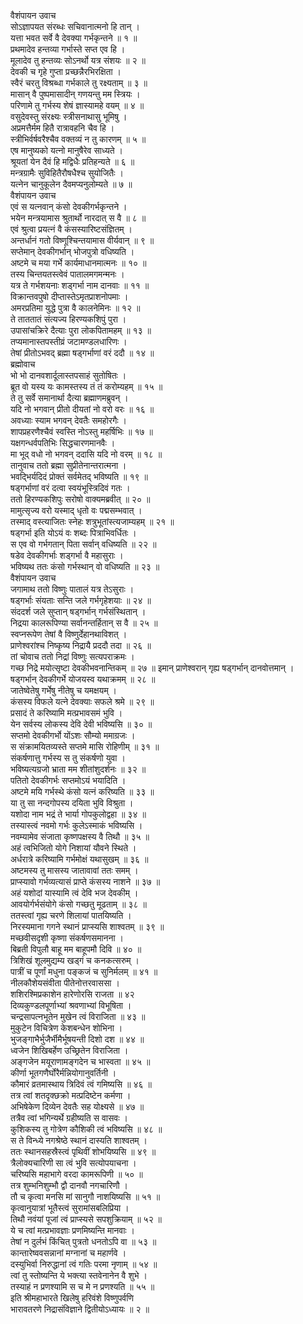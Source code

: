 वैशंपायन उवाच  
सोऽज्ञापयत संरब्धः सचिवानात्मनो हि तान् ।  
यत्ता भवत सर्वे वै देवक्या गर्भकृन्तने ॥ १ ॥  
प्रथमादेव हन्तव्या गर्भास्ते सप्त एव हि ।  
मूलादेव तु हन्तव्यः सोऽनर्थो यत्र संशयः ॥ २ ॥  
देवकी च गृहे गुप्ता प्रच्छन्नैरभिरक्षिता ।  
स्वैरं चरतु विश्रब्धा गर्भकाले तु रक्ष्यताम् ॥ ३ ॥  
मासान् वै पुष्पमासादीन् गणयन्तु मम स्त्रियः ।  
परिणामे तु गर्भस्य शेषं ज्ञास्यामहे वयम् ॥ ४ ॥  
वसुदेवस्तु संरक्ष्यः स्त्रीसनाथासु भूमिषु ।  
अप्रमत्तैर्मम हितै रात्रावहनि चैव हि ।  
स्त्रीभिर्वर्षवरैश्चैव वक्तव्यं न तु कारणम् ॥ ५ ॥  
एष मानुष्यको यत्नो मानुषैरेव साध्यते ।  
श्रूयतां येन दैवं हि मद्विधैः प्रतिहन्यते ॥ ६ ॥  
मन्त्रग्रामैः सुविहितैरौषधैश्च सुयोजितैः ।  
यत्नेन चानुकूलेन दैवमप्यनुलोम्यते ॥ ७ ॥  
वैशंपायन उवाच  
एवं स यत्नवान् कंसो देवकीगर्भकृन्तने ।  
भयेन मन्त्रयामास श्रुतार्थो नारदात् स वै ॥ ८ ॥  
एवं श्रुत्वा प्रयत्नं वै कंसस्यारिष्टसंज्ञितम् ।  
अन्तर्धानं गतो विष्णूश्चिन्तयामास वीर्यवान् ॥ ९ ॥  
सप्तेमान् देवकीगर्भान् भोजपुत्रो वधिष्यति ।  
अष्टमे च मया गर्भे कार्यमाधानमात्मनः ॥ १० ॥  
तस्य चिन्तयतस्त्वेवं पातालमगमन्मनः ।  
यत्र ते गर्भशयनाः शड्गर्भा नाम दानवाः ॥ ११ ॥  
विक्रान्तवपुषो दीप्तास्तेऽमृतप्राशनोपमाः ।  
अमरप्रतिमा युद्धे पुत्रा वै कालनेमिनः ॥ १२ ॥  
ते ताततातं संत्यज्य हिरण्यकशिपुं पुरा ।  
उपासांचक्रिरे दैत्याः पुरा लोकपितामहम् ॥ १३ ॥  
तप्यमानास्तपस्तीव्रं जटामण्डलधारिणः ।  
तेषां प्रीतोऽभवद् ब्रह्मा षड्गर्भाणां वरं ददौ ॥ १४ ॥  
ब्रह्मोवाच  
भो भो दानवशार्दूलास्तपसाहं सुतोषितः ।  
ब्रूत वो यस्य यः कामस्तस्य तं तं करोम्यहम् ॥ १५ ॥  
ते तु सर्वे समानार्था दैत्या ब्रह्माणमब्रुवन् ।  
यदि नो भगवान् प्रीतो दीयतां नो वरो वरः ॥ १६ ॥  
अवध्याः स्याम भगवन् देवतैः समहोरगैः ।  
शापप्रहरणैश्चैवं स्वस्ति नोऽस्तु महर्षिभिः ॥ १७ ॥  
यक्षगन्धर्वपतिभिः सिद्धचारणमानवैः ।  
मा भूद् वधो नो भगवन् ददासि यदि नो वरम् ॥ १८ ॥  
तानुवाच ततो ब्रह्मा सुप्रीतेनान्तरात्मना ।  
भवद्भिर्यदिदं प्रोक्तं सर्वमेतद् भविष्यति ॥ १९ ॥  
षड्गर्भाणां वरं दत्वा स्वयंभूस्त्रिदिवं गतः ।  
ततो हिरण्यकशिपुः सरोषो वाक्यमब्रवीत् ॥ २० ॥  
मामुत्सृज्य वरो यस्माद् धृतो वः पद्मसम्भवात् ।  
तस्माद् वस्त्याजितः स्नेहः शत्रुभूतांस्त्यजाम्यहम् ॥ २१ ॥  
षड्गर्भा इति योऽयं वः शब्दः पित्राभिवर्धितः ।  
स एव वो गर्भगतान् पिता सर्वान् वधिष्यति ॥ २२ ॥  
षडेव देवकीगर्भाः शड्गर्भा वै महासुराः ।  
भविष्यथ ततः कंसो गर्भस्थान् वो वधिष्यति ॥ २३ ॥  
वैशंपायन उवाच  
जगामाथ ततो विष्णुः पातालं यत्र तेऽसुराः ।  
षड्गर्भाः संयताः सन्ति जले गर्भगृहेशयाः ॥ २४ ॥  
संददर्श जले सुप्तान् षड्गर्भान् गर्भसंस्थितान् ।  
निद्रया कालरूपिण्या सर्वानन्तर्हितान् स वै ॥ २५ ॥  
स्वप्नरूपेण तेषां वै विष्णुर्देहानथाविशत् ।  
प्राणेश्वरांश्च निष्कृष्य निद्रायै प्रददौ तदा ॥ २६ ॥  
तां चोवाच ततो निद्रां विष्णुः सत्यपराक्रमः ।  
गच्छ निद्रे मयोत्सृष्टा देवकीभवनान्तिकम् ॥ २७ ॥
इमान् प्राणेश्वरान् गृह्य षड्गर्भान् दानवोत्तमान् ।  
षड्गर्भान् देवकीगर्भे योजयस्व यथाक्रमम् ॥ २८ ॥  
जातेष्वेतेषु गर्भेषु नीतेषु च यमक्षयम् ।  
कंसस्य विफले यत्ने देवक्याः सफले श्रमे ॥ २९ ॥  
प्रसादं ते करिष्यामि मत्प्रभावसमं भुवि ।  
येन सर्वस्य लोकस्य देवि देवी भविष्यसि ॥ ३० ॥  
सप्तमो देवकीगर्भो योंऽशः सौम्यो ममाग्रजः ।  
स संक्रामयितव्यस्ते सप्तमे मासि रोहिणीम् ॥ ३१ ॥  
संकर्षणात्तु गर्भस्य स तु संकर्षणो युवा ।  
भविष्यत्यग्रजो भ्राता मम शीतांशुदर्शनः ॥ ३२ ॥  
पतितो देवकीगर्भः सप्तमोऽयं भयादिति ।  
अष्टमे मयि गर्भस्थे कंसो यत्नं करिष्यति ॥ ३३ ॥  
या तु सा नन्दगोपस्य दयिता भुवि विश्रुता ।  
यशोदा नाम भद्रं ते भार्या गोपकुलोद्वहा ॥ ३४ ॥  
तस्यास्त्वं नवमो गर्भः कुलेऽस्माकं भविष्यसि ।  
नवम्यामेव संजाता कृष्णपक्षस्य वै तिथौ ॥ ३५ ॥  
अहं त्वभिजितो योगे निशायां यौवने स्थिते ।  
अर्धरात्रे करिष्यामि गर्भमोक्षं यथासुखम् ॥ ३६ ॥  
अष्टमस्य तु मासस्य जातावावां ततः समम् ।  
प्राप्स्यावो गर्भव्यत्यासं प्राप्ते कंसस्य नाशने ॥ ३७ ॥  
अहं यशोदां यास्यामि त्वं देवि भज देवकीम् ।  
आवयोर्गर्भसंयोगे कंसो गच्छतु मूढताम् ॥ ३८ ॥  
ततस्त्वां गृह्य चरणे शिलायां पातयिष्यति ।  
निरस्यमाना गगने स्थानं प्राप्स्यसि शाश्वतम् ॥ ३९ ॥  
मच्छवीसदृशी कृष्णा संकर्षणसमानना ।  
बिब्रती विपुलौ बाहू मम बाहूपमौ दिवि ॥ ४० ॥  
त्रिशिखं शूलमुद्यम्य खड्गं च कनकत्सरुम् ।  
पात्रीं च पूर्णां मधुना पङ्‌कजं च सुनिर्मलम् ॥ ४१ ॥  
नीलकौशेयसंवीता पीतेनोत्तरवाससा ।  
शशिरश्मिप्रकाशेन हारेणोरसि राजता ॥ ४२  
दिव्यकुण्डलपूर्णाभ्यां श्रवणाभ्यां विभूषिता ।  
चन्द्रसापत्नभूतेन मुखेन त्वं विराजिता ॥ ४३ ॥  
मुकुटेन विचित्रेण केशबन्धेन शोभिना ।  
भुजङ्‌गाभैर्भुजैर्भीमैर्भूषयन्ती दिशो दश ॥ ४४ ॥  
ध्वजेन शिखिबर्हेण उच्छ्रितेन विराजिता ।  
अङ्‌‌गजेन मयूराणामङ्‌‌गदेन च भास्वता ॥ ४५ ॥  
कीर्णा भूतगणैर्घोरैर्मन्नियोगानुवर्तिनी ।  
कौमारं व्रतमास्थाय त्रिदिवं त्वं गमिष्यसि ॥ ४६ ॥  
तत्र त्वां शतदृक्छक्रो मत्प्रदिष्टेन कर्मणा ।  
अभिषेकेण दिव्येन देवतैः सह योक्ष्यसे ॥ ४७ ॥  
तत्रैव त्वां भगिन्यर्थे ग्रहीष्यति स वासवः ।  
कुशिकस्य तु गोत्रेण कौशिकी त्वं भविष्यसि ॥ ४८ ॥  
स ते विन्ध्ये नगश्रेष्ठे स्थानं दास्यति शाश्वतम् ।  
ततः स्थानसहस्रैस्त्वं पृथिवीं शोभयिष्यसि ॥ ४९ ॥  
त्रैलोक्यचारिणी सा त्वं भुवि सत्योपयाचना ।  
चरिष्यसि महाभागे वरदा कामरूपिणी ॥ ५० ॥  
तत्र शुम्भनिशुम्भौ द्वौ दानवौ नगचारिणौ ।  
तौ च कृत्वा मनसि मां सानुगौ नाशयिष्यसि ॥ ५१ ॥  
कृत्वानुयात्रां भूतैस्त्वं सुरामांसबलिप्रिया ।  
तिथौ नवंयां पूजां त्वं प्राप्स्यसे सपशुक्रियाम् ॥ ५२ ॥  
ये च त्वां मत्प्रभावज्ञाः प्रणमिष्यन्ति मानवाः ।  
तेषां न दुर्लभं किंचित् पुत्रतो धनतोऽपि वा ॥ ५३ ॥  
कान्तारेष्ववसन्नानां मग्नानां च महार्णवे ।  
दस्युभिर्वा निरुद्धानां त्वं गतिः परमा नृणाम् ॥ ५४ ॥  
त्वां तु स्तोष्यन्ति ये भक्त्या स्तवेनानेन वै शुभे ।  
तस्याहं न प्रणश्यामि स च मे न प्रणश्यति ॥ ५५ ॥  
इति श्रीमहाभारते खिलेषु हरिवंशे विष्णुपर्वणि  
भारावतरणे निद्रासंविज्ञाने द्वितीयोऽध्यायः ॥ २ ॥

